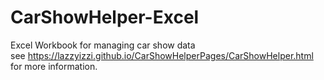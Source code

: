 # CarShowHelper-Excel
Excel Workbook for managing car show data
<br>
see  [https://lazzyizzi.github.io/CarShowHelperPages/CarShowHelper.html ](https://lazzyizzi.github.io/CarShowHelperPages/CarShowHelper.html)
for more information.
